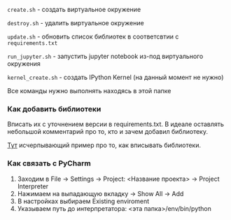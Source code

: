 `create.sh` - создать виртуальное окружение

`destroy.sh` - удалить виртуальное окружение

`update.sh` - обновить список библиотек в соответсвтии с `requirements.txt`

`run_jupyter.sh` - запустить jupyter notebook из-под виртуального окружения

`kernel_create.sh` - создать IPython Kernel (на данный момент не нужно)

Все команды нужно выполнять находясь в этой папке

### Как добавить библиотеки

Вписать их с уточнением версии в requirements.txt. В идеале оставлять небольшой комментарий про то, кто и зачем добавил библиотеку.

[Тут](https://pip.pypa.io/en/stable/reference/pip_install/#example-requirements-file) исчерпывающий пример про то, как вписывать библиотеки.

### Как связать с PyCharm

1. Заходим в File -> Settings -> Project: <Название проекта> -> Project Interpreter
2. Нажимаем на выпадающую вкладку -> Show All -> Add
3. В настройках выбираем Existing enviroment
4. Указываем путь до интерпретатора: <эта папка>/env/bin/python
